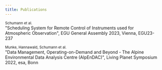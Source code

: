 ```yaml
---
title: Publications
---
```

<small>Schumann et al.</small>
<br>"Scheduling System for Remote Control of Instruments used for Atmospheric Observation", EGU General Assembly 2023, Vienna, EGU23-237

<small>Munke, Hannawald, Schumann et al.</small>
<br>"Data Management, Operating-on-Demand and Beyond - The Alpine Environmental Data Analysis Centre (AlpEnDAC)", Living Planet Symposium 2022, esa, Bonn

